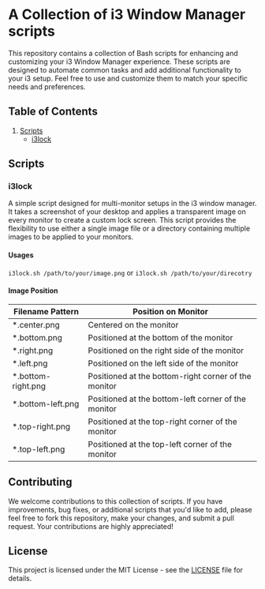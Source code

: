 # A Collection of i3 Window Manager scripts

This repository contains a collection of Bash scripts for enhancing and customizing your i3 Window Manager experience.
These scripts are designed to automate common tasks and add additional functionality to your i3 setup.
Feel free to use and customize them to match your specific needs and preferences.

## Table of Contents
1. [Scripts](#scripts)
   - [i3lock](#i3lock)

## Scripts
### i3lock
A simple script designed for multi-monitor setups in the i3 window manager. It takes a screenshot of your desktop and
applies a transparent image on every monitor to create a custom lock screen. This script provides the flexibility to
use either a single image file or a directory containing multiple images to be applied to your monitors.

#### Usages
`i3lock.sh /path/to/your/image.png` or `i3lock.sh /path/to/your/direcotry`

#### Image Position
| Filename Pattern    | Position on Monitor                                  |
| --------------------| --------------------------------------------         |
| *.center.png        | Centered on the monitor                              |
| *.bottom.png        | Positioned at the bottom of the monitor              |
| *.right.png         | Positioned on the right side of the monitor          |
| *.left.png          | Positioned on the left side of the monitor           |
| *.bottom-right.png  | Positioned at the bottom-right corner of the monitor |
| *.bottom-left.png   | Positioned at the bottom-left corner of the monitor  |
| *.top-right.png     | Positioned at the top-right corner of the monitor    |
| *.top-left.png      | Positioned at the top-left corner of the monitor     |

## Contributing
We welcome contributions to this collection of scripts. If you have improvements, bug fixes, or additional scripts that
you'd like to add, please feel free to fork this repository, make your changes, and submit a pull request.
Your contributions are highly appreciated!

## License
This project is licensed under the MIT License - see the [LICENSE](LICENSE) file for details.
